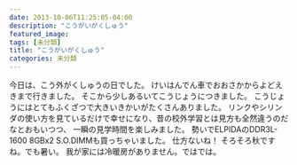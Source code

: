 ```yaml
---
date: 2013-10-06T11:25:05-04:00
description: "こうがいがくしゅう"
featured_image: 
tags: [未分類]
title: "こうがいがくしゅう"
categories: 未分類
---
```


今日は、こう外がくしゅうの日でした。
けいはんでん車でおおさかからよどえきまで行きました。
そこから少しあるいてこうじょうにつきました。
こうじょうにはとてもふくざつで大きいきかいがたくさんありました。
リンクやシリンダの使い方を見ているだけで幸せになり、昔の校外学習とは見方も全然違うのだなとおもいつつ、
一瞬の見学時間を楽しみました。
勢いでELPIDAのDDR3L-1600 8GBx2 S.O.DIMMも買っちゃいました。
仕方ないね！
そろそろ秋ですね。でも暑い。
我が家には冷暖房がありません。ではでは。
